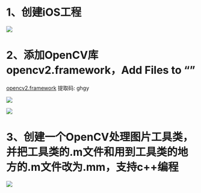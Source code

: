 # 1、创建iOS工程
![](https://upload-images.jianshu.io/upload_images/2229471-9c47361304cf178a.png?imageMogr2/auto-orient/strip%7CimageView2/2/w/1240)

# 2、添加OpenCV库opencv2.framework，Add Files to “”
[opencv2.framework](https://pan.baidu.com/s/1Kb9H-2wbxjHYMz56VyoabA) 提取码: ghgy 

![](https://upload-images.jianshu.io/upload_images/2229471-7ae91f61c0132e24.png?imageMogr2/auto-orient/strip%7CimageView2/2/w/1240)

![](https://upload-images.jianshu.io/upload_images/2229471-3efbbaaf29fd4862.png?imageMogr2/auto-orient/strip%7CimageView2/2/w/1240)

# 3、创建一个OpenCV处理图片工具类，并把工具类的.m文件和用到工具类的地方的.m文件改为.mm，支持c++编程
![](https://upload-images.jianshu.io/upload_images/2229471-7d58a7ee1ef5f2bb.png?imageMogr2/auto-orient/strip%7CimageView2/2/w/1240)
